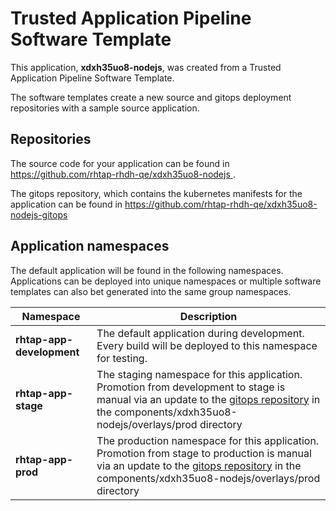 # Trusted Application Pipeline Software Template

This application, **xdxh35uo8-nodejs**, was created from a Trusted Application Pipeline Software Template.

The software templates create a new source and gitops deployment repositories with a sample source application. 

## Repositories

The source code for your application can be found in [https://github.com/rhtap-rhdh-qe/xdxh35uo8-nodejs ](https://github.com/rhtap-rhdh-qe/xdxh35uo8-nodejs ).
 
The gitops repository, which contains the kubernetes manifests for the application can be found in 
[https://github.com/rhtap-rhdh-qe/xdxh35uo8-nodejs-gitops ](https://github.com/rhtap-rhdh-qe/xdxh35uo8-nodejs-gitops ) 

## Application namespaces 

The default application will be found in the following namespaces. Applications can be deployed into unique namespaces or multiple software templates can also bet generated into the same group namespaces.  

|  Namespace   |  Description   |  
| -------- | -------- |   
| **rhtap-app-development** | The default application during development. Every build will be deployed to this namespace for testing. | 
| **rhtap-app-stage** | The staging namespace for this application. Promotion from development to stage is manual via an update to the [gitops repository](https://github.com/rhtap-rhdh-qe/xdxh35uo8-nodejs-gitops ) in the components/xdxh35uo8-nodejs/overlays/prod directory |  
| **rhtap-app-prod** | The production namespace for this application. Promotion from stage to production is manual via an update to the [gitops repository](https://github.com/rhtap-rhdh-qe/xdxh35uo8-nodejs-gitops ) in the components/xdxh35uo8-nodejs/overlays/prod directory | 